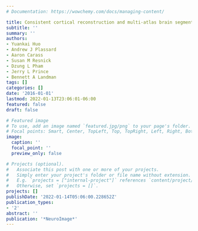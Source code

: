 ```yaml
---
# Documentation: https://wowchemy.com/docs/managing-content/

title: Consistent cortical reconstruction and multi-atlas brain segmentation
subtitle: ''
summary: ''
authors:
- Yuankai Huo
- Andrew J Plassard
- Aaron Carass
- Susan M Resnick
- Dzung L Pham
- Jerry L Prince
- Bennett A Landman
tags: []
categories: []
date: '2016-01-01'
lastmod: 2022-01-13T23:06:01-06:00
featured: false
draft: false

# Featured image
# To use, add an image named `featured.jpg/png` to your page's folder.
# Focal points: Smart, Center, TopLeft, Top, TopRight, Left, Right, BottomLeft, Bottom, BottomRight.
image:
  caption: ''
  focal_point: ''
  preview_only: false

# Projects (optional).
#   Associate this post with one or more of your projects.
#   Simply enter your project's folder or file name without extension.
#   E.g. `projects = ["internal-project"]` references `content/project/deep-learning/index.md`.
#   Otherwise, set `projects = []`.
projects: []
publishDate: '2022-01-14T05:06:00.228652Z'
publication_types:
- '2'
abstract: ''
publication: '*NeuroImage*'
---
```


